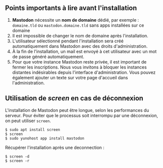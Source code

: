 ## Points importants à lire avant l'installation

1. **Mastodon** nécessite un **nom de domaine** dédié, par exemple : `domaine.tld` ou `mastodon.domaine.tld` sans apps installées sur ce domaine
2. Il est impossible de changer le nom de domaine après l'installation.
3. L'utilisateur sélectionné pendant l'installation sera créé automatiquement dans Mastodon avec des droits d'administration.
4. À la fin de l'installation, un mail est envoyé à cet utilisateur avec un mot de passe généré automatiquement.
5. Pour que votre instance Mastodon reste privée, il est important de fermer les inscriptions. Nous vous invitons à bloquer les instances distantes indésirables depuis l'interface d'administration. Vous pouvez également ajouter un texte sur votre page d'accueil dans l'administration.

## Utilisation de *screen* en cas de déconnexion

L'installation de Mastodon peut être longue, selon les performances du serveur. Pour éviter que le processus soit interrompu par une déconnexion, on peut utiliser `screen`.

```
$ sudo apt install screen
$ screen
$ sudo yunohost app install mastodon
```
Récupérer l'installation après une deconnection :
```
$ screen -d
$ screen -r
```
